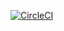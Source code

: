 [![CircleCI](https://circleci.com/gh/arturbien/coins/tree/master.svg?style=svg)](https://circleci.com/gh/arturbien/coins/tree/master)
